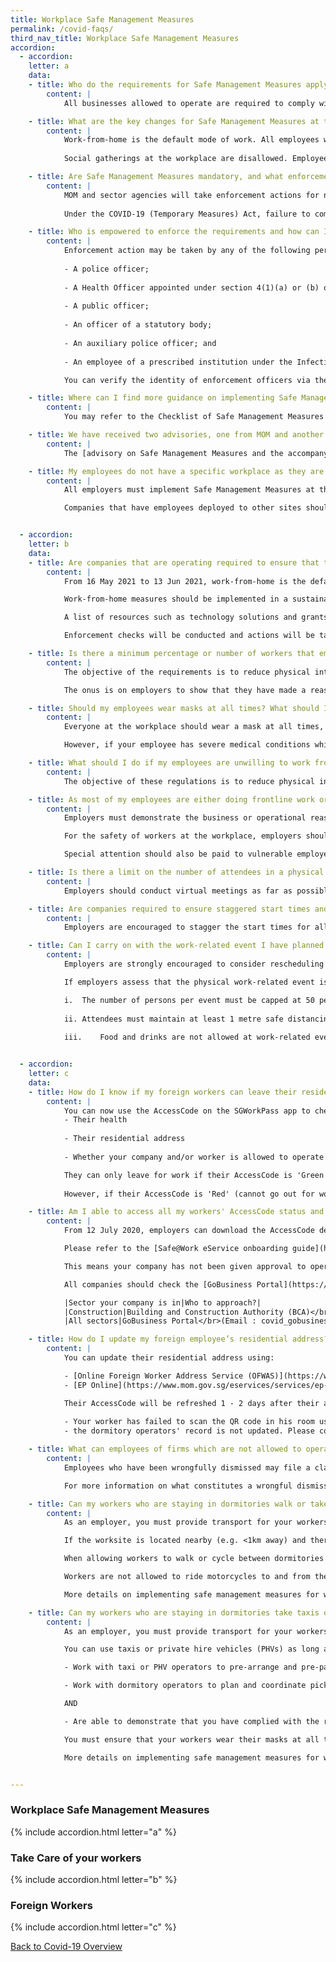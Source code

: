 ```yaml
---
title: Workplace Safe Management Measures
permalink: /covid-faqs/
third_nav_title: Workplace Safe Management Measures 
accordion:
  - accordion:
    letter: a
    data:
    - title: Who do the requirements for Safe Management Measures apply to?
        content: |
            All businesses allowed to operate are required to comply with the Safe Management Measures (SMMs) for workplaces as well as the SMMs for their sector/activity. 

    - title: What are the key changes for Safe Management Measures at the workplace that will take effect from 16 May 2021 to 13 June 2021?
        content: |
            Work-from-home is the default mode of work. All employees whose functions can be performed remotely must work from home. Employers must provide the necessary facilities and direct their employees to work from home wherever possible. Employees who are unable to work from home, for reasons due to the nature of their work (e.g. their work can only be done with equipment that is confined to the workplace) can continue working on-site.
            
            Social gatherings at the workplace are disallowed. Employees should have their meal breaks at the workplace individually.

    - title: Are Safe Management Measures mandatory, and what enforcement actions will MOM take against businesses that do not implement it?
        content: |
            MOM and sector agencies will take enforcement actions for non-compliance of Safe Management Measures. For workplaces that severely lack Safe Management Measures, MOM will direct employers to stop operations at the workplace. Employers will have to take steps to ensure that Safe Management Measures are in place before operations can resume.
            
            Under the COVID-19 (Temporary Measures) Act, failure to comply with Safe Management Measures is punishable with a fine of up to $10,000 or imprisonment of up to 6 months, or both. Repeated non-compliance is punishable with a fine of up to $20,000 or imprisonment of up to 12 months, or both.

    - title: Who is empowered to enforce the requirements and how can I verify the identity of enforcement officers inspecting my workplace?
        content: |
            Enforcement action may be taken by any of the following persons under the COVID-19 (Temporary Measures) Act:
            
            - A police officer;
            
            - A Health Officer appointed under section 4(1)(a) or (b) of the Infectious Diseases Act;
            
            - A public officer;
            
            - An officer of a statutory body;
            
            - An auxiliary police officer; and
            
            - An employee of a prescribed institution under the Infectious Diseases Act.

            You can verify the identity of enforcement officers via their authority cards or their public service identification cards.

    - title: Where can I find more guidance on implementing Safe Management Measures in the workplace?
        content: |
            You may refer to the Checklist of Safe Management Measures at the Workplace for Resumption of Business Activities [here](https://www.mom.gov.sg/-/media/mom/documents/covid-19/annex-b-checklist-of-safe-management-measures.pdf){:target="_blank"}, for an overview of the requirements that must be fulfilled prior to resuming business activities at the workplace. For more information, please refer [here](https://www.mom.gov.sg/covid-19/frequently-asked-questions/safe-management-measures){:target="_blank"}.

    - title: We have received two advisories, one from MOM and another from the sector agency. Which one do we follow?  
        content: |
            The [advisory on Safe Management Measures and the accompanying checklist](https://www.mom.gov.sg/covid-19/requirements-for-safe-management-measures){:target="_blank"} issued by MOM are for workplaces in general. Where there may be sector-specific considerations, companies should also refer to the sector-specific advisories issued. All businesses are required to comply with the Safe Management Measures (SMMs) for workplaces issued by MOM as well as the SMMs for their sector/activity. 

    - title: My employees do not have a specific workplace as they are deployed to client’s site to provide goods and services. How can I implement Safe Management Measures?
        content: |
            All employers must implement Safe Management Measures at their workplaces for all employees and contractors. 

            Companies that have employees deployed to other sites should also ensure that their employees comply with the Safe Management Measures put in place at these sites. In fact, some of the Safe Management Measures can be implemented by employers regardless of where employees are deployed, such as health monitoring.   


  - accordion:
    letter: b
    data:
    - title: Are companies that are operating required to ensure that their employees work from home?
        content: |
            From 16 May 2021 to 13 Jun 2021, work-from-home is the default mode of work and employers must provide the necessary facilities and direct their employees to work from home wherever possible.

            Work-from-home measures should be implemented in a sustainable manner that enables employees to maintain work-life harmony while continuing to meet business needs. The [tripartite advisory on mental well-being at workplaces](https://www.mom.gov.sg/covid-19/tripartite-advisory-on-mental-well-being-at-workplaces){:target="_blank"} sets out practical guidance on measures that employers can adopt to support their employees’ mental well-being. 

            A list of resources such as technology solutions and grants available to assist companies is available [here](https://www.mom.gov.sg/-/media/mom/documents/covid-19/annex-a-resources-to-assist-companies.pdf){:target="_blank"}.

            Enforcement checks will be conducted and actions will be taken against businesses for non-compliance. 

    - title: Is there a minimum percentage or number of workers that employers must place on work-from-home arrangements?
        content: |
            The objective of the requirements is to reduce physical interactions in the workplace in order to minimise spread of COVID-19. Employers should focus on providing the facilities necessary and directing every worker to work from home, as far as reasonably practicable. The proportion of employees that can do so will vary in different workplaces and sectors due to differing operational requirements. 

            The onus is on employers to show that they have made a reasonable effort to facilitate working from home, including reviewing and transforming business processes through technology to support remote working e.g. e-payment, e-invoicing, e-signatures. 

    - title: Should my employees wear masks at all times? What should I do if my employee has a medical condition?
        content: |
            Everyone at the workplace should wear a mask at all times, except when eating, drinking, consuming medication or engaging in strenuous physical exercise. 

            However, if your employee has severe medical conditions which do not make it possible to wear a mask, they can wear a face shield in lieu of a mask. 

    - title: What should I do if my employees are unwilling to work from home because their home is not conducive for work?
        content: |
            The objective of these regulations is to reduce physical interactions in order to prevent spread of COVID-19. Employers can consider different ways to implement working arrangements that comply with the Safe Management Measures for the workplace, while taking business and employee preferences into account.

    - title: As most of my employees are either doing frontline work or fieldwork operations, it is not feasible for me to rearrange the work such that they can work-from-home. Will I be penalised for not providing such work arrangements?
        content: |
            Employers must demonstrate the business or operational reasons why the workers working at the workplace are unable to work-from-home despite review and redesign of work processes. Inspectors will assess the efforts put in by companies to implement work-from-home arrangements based on the practicality of whether the workers can work-from-home given the nature of the job.

            For the safety of workers at the workplace, employers should put in place other Safe Management Measures at the workplace (e.g. ensuring safe distancing, ensuring use of SafeEntry, etc.) to provide a safe working environment and minimize risk of further outbreaks. 

            Special attention should also be paid to vulnerable employees (e.g. persons who are aged 60 and above, and patients who are immunocompromised or have concurrent medical conditions) to enable them to work-from-home. Employers are encouraged to enable these employees to work-from-home, allow them to travel to/from work at off-peak timings, temporarily redeploy them to another role within the company, or take other appropriate measures to reduce their exposure to infection risk.

    - title: Is there a limit on the number of attendees in a physical meeting?
        content: |
            Employers should conduct virtual meetings as far as possible. Where physical meetings are assessed to be necessary, they are subject to a cap of 50 physical attendees and there must be 1m safe distancing between all individuals. Attendees must be masked.

    - title: Are companies required to ensure staggered start times and implement flexible workplace hours for employees at the workplace?
        content: |
            Employers are encouraged to stagger the start times for all employees who are unable to work from home (due to the nature of their work, or their work can only be done with equipment that is confined to the workplace) such that at least half of all employees arrive at the workplace at or after 10am, as far as possible. This would enable more employees to avoid peak-hour travel, especially if employees require the use of public transport. Timings of lunch and other breaks should also be staggered accordingly.

    - title: Can I carry on with the work-related event I have planned between 16 May and 13 June, given the tighter measures that were announced for this period? 
        content: |
            Employers are strongly encouraged to consider rescheduling or convert to virtual those work-related events that are not critical, in view of the recent trends in community transmission of COVID-19. 

            If employers assess that the physical work-related event is critical, they may proceed with strict implementation of SMM.  

            i.	The number of persons per event must be capped at 50 persons to limit the risk of exposure to infection.
            
            ii.	Attendees must maintain at least 1 metre safe distancing between individual attendees, as per the requirement at the workplace.
            
            iii.	Food and drinks are not allowed at work-related events.


  - accordion:
    letter: c
    data:
    - title: How do I know if my foreign workers can leave their residence for work?
        content: |
            You can now use the AccessCode on the SGWorkPass app to check if your foreign employees can leave their residence (dormitory or non-dormitory housing) for work. The status of your employees' AccessCode takes into account 3 broad parameters:
            - Their health
            
            - Their residential address
            
            - Whether your company and/or worker is allowed to operate

            They can only leave for work if their AccessCode is 'Green' (can go out for work).
            
            However, if their AccessCode is 'Red' (cannot go out for work), they are not allowed to leave for work.

    - title: Am I able to access all my workers' AccessCode status and details, instead of checking individually using the SGWorkPass?
        content: |
            From 12 July 2020, employers can download the AccessCode details of their workers from a new [Safe@Work eService](https://www.mom.gov.sg/eservices/services/safe-work){:target="_blank"}. For a start, AccessCode statuses of workers who hold a Work Permit or S Pass will be available. 

            Please refer to the [Safe@Work eService onboarding guide](https://www.mom.gov.sg/-/media/mom/documents/safety-health/user-guides/safe-work/user-guide-safe-work.pdf?la=en&hash=58E40C481AF9D908461569E56A92AD6D){:target="_blank"} for more information.

            This means your company has not been given approval to operate, and/or your workers are not allowed to start work.

            All companies should check the [GoBusiness Portal](https://www.gobusiness.gov.sg/covid/){:target="_blank"} to find out if they are allowed to operate. Please approach your respective lead agencies for assistance:

            |Sector your company is in|Who to approach?|
            |Construction|Building and Construction Authority (BCA)</br>If your worker's AccessCode details show 'No approval to start work', it could be because:</br>•	Your company has not submitted project or workers to BCA for approval</br>•	Your company has obtained BCA's approval, but:</br>•	Your project did not include the worker in the submission for approval</br>•	There is missing/wrong worker's information in the submission (e.g. wrong FIN/UEN or FIN entered is not under the employment of the UEN entered)</br>For the above scenario, please submit/resubmit an application for construction/supply works at BCA's website. Please refer to the links below the application process:</br>[English version](https://file.go.gov.sg/bca-restart-navigator.pdf){:target="_blank"}</br>[Chinese version](https://file.go.gov.sg/bca-restart-navigator-chi.pdf){:target="_blank"}</br>If none of the above reasons apply to you, please contact BCA at bca_safeworkforce@bca.gov.sg for assistance.|
            |All sectors|GoBusiness Portal</br>(Email : covid_gobusiness@mti.gov.sg)|

    - title: How do I update my foreign employee’s residential address?
        content: |
            You can update their residential address using: 

            - [Online Foreign Worker Address Service (OFWAS)](https://www.mom.gov.sg/eservices/services/ofwas){:target="_blank"} for Work Permit holders
            - [EP Online](https://www.mom.gov.sg/eservices/services/ep-online){:target="_blank"} for Employment Pass and S Pass holders 

            Their AccessCode will be refreshed 1 - 2 days after their addresses are updated in OFWAS or EP Online. If their AccessCode is not refreshed, it may mean:
            
            - Your worker has failed to scan the QR code in his room using the FWMOMCare App; or
            - the dormitory operators' record is not updated. Please contact the dormitory operator to rectify this.

    - title: What can employees of firms which are not allowed to operate do, if they are told to leave the company due to refusal to report to work?  
        content: |
            Employees who have been wrongfully dismissed may file a claim against the wrongful dismissal or make a phone advisory appointment with the Tripartite Alliance for Dispute Management (TADM) at [https://www.tal.sg/tadm/eServices](https://www.tal.sg/tadm/eServices){:target="_blank"}. 

            For more information on what constitutes a wrongful dismissal, please refer to the [Tripartite Guidelines on Wrongful Dismissal](https://www.mom.gov.sg/employment-practices/termination-of-employment/unfair-dismissal#what-is-a-wrongful-dismissal){:target="_blank"}. 

    - title: Can my workers who are staying in dormitories walk or take their own personal transport (e.g. bicycle, motorcycles) to and from their worksites?
        content: |
            As an employer, you must provide transport for your workers to and from their worksites.

            If the worksite is located nearby (e.g. <1km away) and there are no community areas en-route, you can allow your worker to walk or cycle.

            When allowing workers to walk or cycle between dormitories and worksites, you must demonstrate that you have complied with the relevant safe management measures upon request by enforcement officers. You must ensure that your workers wear their masks at all times, and that they only travel to and from their worksites with no stops in between.

            Workers are not allowed to ride motorcycles to and from their worksites under any circumstances.

            More details on implementing safe management measures for workers on employer-provided transportation can be found [here](https://www.mom.gov.sg/covid-19/advisory-on-safe-management-measures-for-workers-on-transportation){:target="_blank"}.

    - title: Can my workers who are staying in dormitories take taxis or private hire vehicles (e.g. Grab, GoJek) to and from their worksites?
        content: |
            As an employer, you must provide transport for your workers to and from their worksites.

            You can use taxis or private hire vehicles (PHVs) as long as you:

            - Work with taxi or PHV operators to pre-arrange and pre-pay for such vehicles to ferry the workers to ensure availability of vehicles and reduce physical interactions between drivers and workers.

            - Work with dormitory operators to plan and coordinate pick-up times so as to reduce congestion.

            AND

            - Are able to demonstrate that you have complied with the relevant safe management measures upon request.

            You must ensure that your workers wear their masks at all times, check in using SafeEntry, and that they go directly to and from their worksites with no stops in between.

            More details on implementing safe management measures for workers on employer-provided transportation can be found [here](https://www.mom.gov.sg/covid-19/advisory-on-safe-management-measures-for-workers-on-transportation){:target="_blank"}.


---
```


### Workplace Safe Management Measures

{% include accordion.html letter="a" %}

### Take Care of your workers

{% include accordion.html letter="b" %}

### Foreign Workers 

{% include accordion.html letter="c" %}

[Back to Covid-19 Overview](/covid/)
